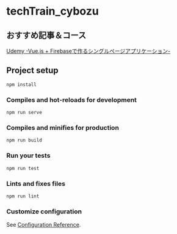 # techTrain_cybozu

## おすすめ記事＆コース
[Udemy -Vue.js + Firebaseで作るシングルページアプリケーション-](https://www.udemy.com/course/vuejs-firebase/)

## Project setup
```
npm install
```

### Compiles and hot-reloads for development
```
npm run serve
```

### Compiles and minifies for production
```
npm run build
```

### Run your tests
```
npm run test
```

### Lints and fixes files
```
npm run lint
```

### Customize configuration
See [Configuration Reference](https://cli.vuejs.org/config/).


